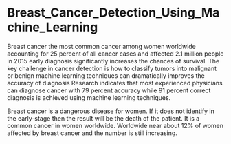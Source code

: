 # Breast_Cancer_Detection_Using_Machine_Learning

Breast cancer the most common cancer among women worldwide accounting for 25 percent of all cancer cases and affected 2.1 million people in 2015 early diagnosis significantly increases the chances of survival.
The key challenge in cancer detection is how to classify tumors into malignant or benign machine learning techniques can dramatically improves the accuracy of diagnosis
Research indicates that most experienced physicians can diagnose cancer with 79 percent accuracy while 91 percent correct diagnosis is achieved using machine learning techniques.

Breast cancer is a dangerous disease for women. If it does not identify in the early-stage then the result will be the death of the patient. It is a common cancer in women worldwide. Worldwide near about 12% of women affected by breast cancer and the number is still increasing.
